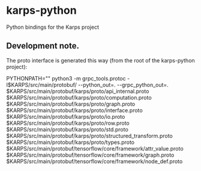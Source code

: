 # karps-python
Python bindings for the Karps project

## Development note.

The proto interface is generated this way (from the root of the karps-python project):

PYTHONPATH="" python3 -m grpc_tools.protoc -I$KARPS/src/main/protobuf/ --python_out=. --grpc_python_out=. \
$KARPS/src/main/protobuf/karps/proto/api_internal.proto \
$KARPS/src/main/protobuf/karps/proto/computation.proto \
$KARPS/src/main/protobuf/karps/proto/graph.proto \
$KARPS/src/main/protobuf/karps/proto/interface.proto \
$KARPS/src/main/protobuf/karps/proto/io.proto \
$KARPS/src/main/protobuf/karps/proto/row.proto \
$KARPS/src/main/protobuf/karps/proto/std.proto \
$KARPS/src/main/protobuf/karps/proto/structured_transform.proto \
$KARPS/src/main/protobuf/karps/proto/types.proto \
$KARPS/src/main/protobuf/tensorflow/core/framework/attr_value.proto \
$KARPS/src/main/protobuf/tensorflow/core/framework/graph.proto \
$KARPS/src/main/protobuf/tensorflow/core/framework/node_def.proto
